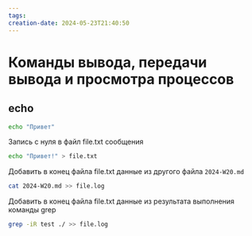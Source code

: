 ```yaml
---
tags: 
creation-date: 2024-05-23T21:40:50
---
```

# Команды вывода, передачи вывода и просмотра процессов

## echo 

```bash
echo "Привет"
```

Запись с нуля в файл file.txt сообщения
```bash
echo "Привет!" > file.txt
```
Добавить в конец файла file.txt данные из другого файла `2024-W20.md`
```bash
cat 2024-W20.md >> file.log
```

Добавить в конец файла file.txt данные из результата выполнения команды grep
```bash
grep -iR test ./ >> file.log
```